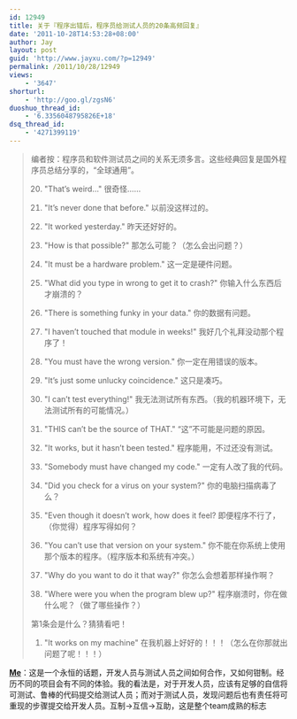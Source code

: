 ```yaml
---
id: 12949
title: 关于『程序出错后，程序员给测试人员的20条高频回复』
date: '2011-10-28T14:53:28+08:00'
author: Jay
layout: post
guid: 'http://www.jayxu.com/?p=12949'
permalink: /2011/10/28/12949
views:
    - '3647'
shorturl:
    - 'http://goo.gl/zgsN6'
duoshuo_thread_id:
    - '6.3356048795826E+18'
dsq_thread_id:
    - '4271399119'
---
```


<blockquote>编者按：程序员和软件测试员之间的关系无须多言。这些经典回复是国外程序员总结分享的，“全球通用”。

20. "That’s weird…" 很奇怪……

19. "It’s never done that before." 以前没这样过的。

18. "It worked yesterday." 昨天还好好的。

17. "How is that possible?" 那怎么可能？（怎么会出问题？）

16. "It must be a hardware problem." 这一定是硬件问题。

15. "What did you type in wrong to get it to crash?" 你输入什么东西后才崩溃的？

14. "There is something funky in your data." 你的数据有问题。

13. "I haven’t touched that module in weeks!" 我好几个礼拜没动那个程序了！

12. "You must have the wrong version." 你一定在用错误的版本。

11. "It’s just some unlucky coincidence." 这只是凑巧。

10. "I can’t test everything!" 我无法测试所有东西。（我的机器环境下，无法测试所有的可能情况。）

09. "THIS can’t be the source of THAT." “这”不可能是问题的原因。

08. "It works, but it hasn’t been tested." 程序能用，不过还没有测试。

07. "Somebody must have changed my code." 一定有人改了我的代码。

06. "Did you check for a virus on your system?" 你的电脑扫描病毒了么？

05. "Even though it doesn’t work, how does it feel? 即便程序不行了，（你觉得）程序写得如何？

04. "You can’t use that version on your system." 你不能在你系统上使用那个版本的程序。（程序版本和系统有冲突。）

03. "Why do you want to do it that way?" 你怎么会想着那样操作啊？

02. "Where were you when the program blew up?" 程序崩溃时，你在做什么呢？（做了哪些操作？）

第1条会是什么？猜猜看吧！

01. "It works on my machine" 在我机器上好好的！！！（怎么在你那就出问题了呢！！！）</blockquote>
<span style="text-decoration: underline;"><strong>Me</strong></span>：这是一个永恒的话题，开发人员与测试人员之间如何合作，又如何钳制。经历不同的项目会有不同的体验。我的看法是，对于开发人员，应该有足够的自信将可测试、鲁棒的代码提交给测试人员；而对于测试人员，发现问题后也有责任将可重现的步骤提交给开发人员。互制-&gt;互信-&gt;互助，这是整个team成熟的标志